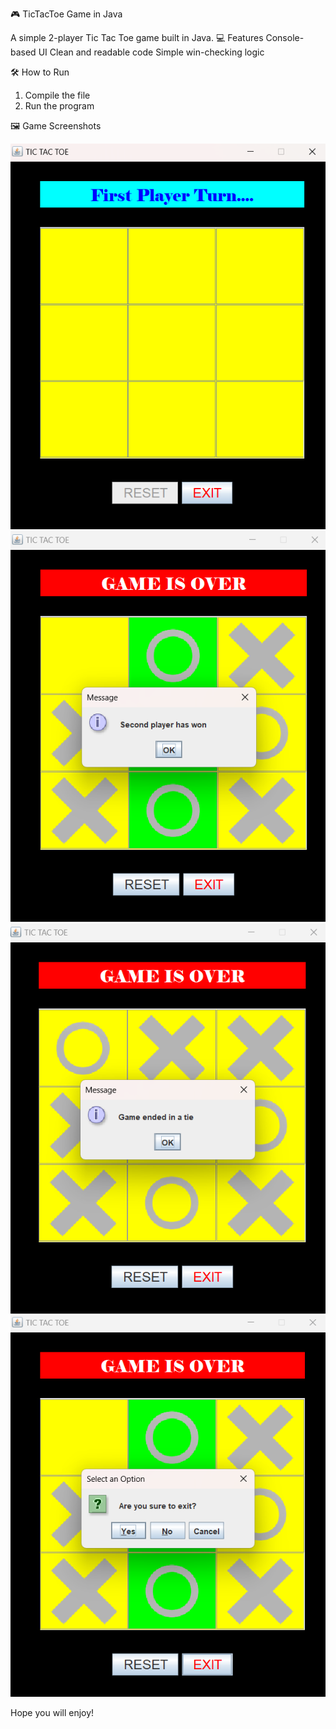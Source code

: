  🎮 TicTacToe Game in Java

A simple 2-player Tic Tac Toe game built in Java.
💻 Features
 Console-based UI
 Clean and readable code
 Simple win-checking logic

 🛠️ How to Run
1. Compile the file
2. Run the program

 🖼️ Game Screenshots

![Start](https://github.com/Harshita-Paliwal/TicTacBattle/blob/fa677d3c97e9f2aca2b55e3444ad3f84aa23424b/TTTpreview1.png)
![Gameplay](https://github.com/Harshita-Paliwal/TicTacBattle/blob/6c4fcb1862cf92f1fe70bd2f3bcce2a535742f84/TTTpreview2.png)
![Draw](https://github.com/Harshita-Paliwal/TicTacBattle/blob/6c4fcb1862cf92f1fe70bd2f3bcce2a535742f84/TTTpreview3.png) 
![Exit](https://github.com/Harshita-Paliwal/TicTacBattle/blob/6c4fcb1862cf92f1fe70bd2f3bcce2a535742f84/TTTpreview4.png)

Hope you will enjoy!
